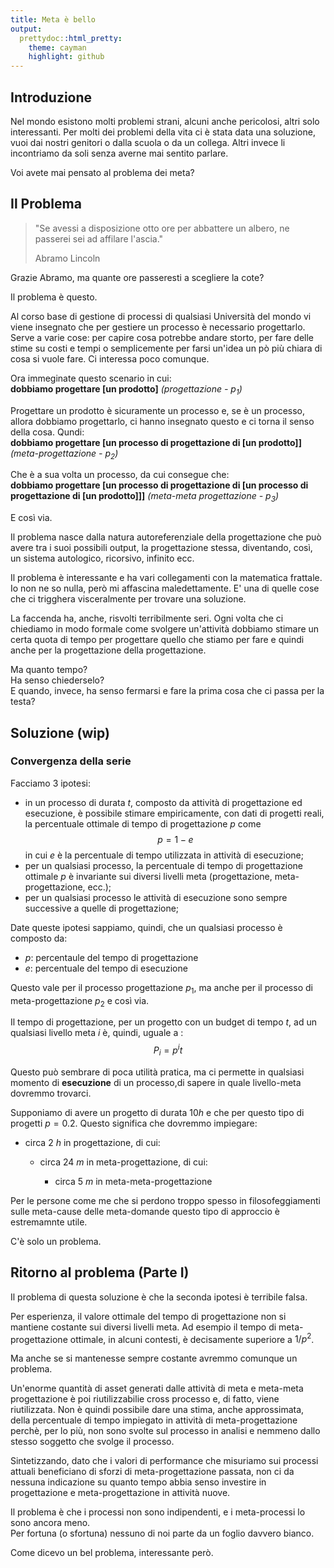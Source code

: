 ```yaml
---
title: Meta è bello
output:
  prettydoc::html_pretty:
    theme: cayman
    highlight: github
---
```


## Introduzione

Nel mondo esistono molti problemi strani, alcuni anche pericolosi, altri solo interessanti. Per molti dei problemi della vita ci è stata data una soluzione, vuoi dai nostri genitori o dalla scuola o da un collega. Altri invece li incontriamo da soli senza averne mai sentito parlare.

Voi avete mai pensato al problema dei meta?

## Il Problema

> "Se avessi a disposizione otto ore per abbattere un albero, ne passerei sei ad affilare l'ascia."
>
> Abramo Lincoln

Grazie Abramo, ma quante ore passeresti a scegliere la cote?

Il problema è questo.

Al corso base di gestione di processi di qualsiasi Università del mondo vi viene insegnato che per gestiere un processo è necessario progettarlo. Serve a varie cose: per capire cosa potrebbe andare storto, per fare delle stime su costi e tempi o semplicemente per farsi un'idea un pò più chiara di cosa si vuole fare. Ci interessa poco comunque.

Ora immeginate questo scenario in cui:  
**dobbiamo progettare [un prodotto]** *(progettazione - $p_1$)*

Progettare un prodotto è sicuramente un processo e, se è un processo, allora dobbiamo progettarlo, ci hanno insegnato questo e ci torna il senso della cosa. Qundi:  
**dobbiamo progettare [un processo di progettazione di [un prodotto]]** *(meta-progettazione - $p_2$)*  

Che è a sua volta un processo, da cui consegue che:  
**dobbiamo progettare [un processo di progettazione di [un processo di progettazione di [un prodotto]]]** *(meta-meta progettazione -  $p_3$)*  

E così via.

Il problema nasce dalla natura autoreferenziale della progettazione che può avere tra i suoi possibili output, la progettazione stessa, diventando, così, un sistema autologico, ricorsivo, infinito ecc.

Il problema è interessante e ha vari collegamenti con la matematica frattale. Io non ne so nulla, però mi affascina maledettamente. E' una di quelle cose che ci trigghera visceralmente per trovare una soluzione.

La faccenda ha, anche, risvolti terribilmente seri. Ogni volta che ci chiediamo in modo formale come svolgere un'attività dobbiamo stimare un certa quota di tempo per progettare quello che stiamo per fare e quindi anche per la progettazione della progettazione.

Ma quanto tempo?  
Ha senso chiederselo?  
E quando, invece, ha senso fermarsi e fare la prima cosa che ci passa per la testa?  

## Soluzione (wip)

### Convergenza della serie

Facciamo 3 ipotesi:

-   in un processo di durata $t$, composto da attività di progettazione ed esecuzione, è possibile stimare empiricamente, con dati di progetti reali, la percentuale ottimale di tempo di progettazione $p$ come $$p = 1 - e$$ in cui $e$ è la percentuale di tempo utilizzata in attività di esecuzione;
-   per un qualsiasi processo, la percentuale di tempo di progettazione ottimale $p$ è invariante sui diversi livelli meta (progettazione, meta-progettazione, ecc.);
-   per un qualsiasi processo le attività di esecuzione sono sempre successive a quelle di progettazione;

Date queste ipotesi sappiamo, quindi, che un qualsiasi processo è composto da:

-   $p$: percentaule del tempo di progettazione
-   $e$: percentuale del tempo di esecuzione

Questo vale per il processo progettazione $p_1$, ma anche per il processo di meta-progettazione $p_2$ e così via.

Il tempo di progettazione, per un progetto con un budget di tempo $t$, ad un qualsiasi livello meta $i$ è, quindi, uguale a : $$ P_i=p^it$$

Questo può sembrare di poca utilità pratica, ma ci permette in qualsiasi momento di **esecuzione** di un processo,di sapere in quale livello-meta dovremmo trovarci.

Supponiamo di avere un progetto di durata $10 h$ e che per questo tipo di progetti $p = 0.2$. Questo significa che dovremmo impiegare:

-   circa $2\ h$ in progettazione, di cui:

    -   circa $24\ m$ in meta-progettazione, di cui:

        -   circa $5\ m$ in meta-meta-progettazione

Per le persone come me che si perdono troppo spesso in filosofeggiamenti sulle meta-cause delle meta-domande questo tipo di approccio è estremamnte utile.

C'è solo un problema.

## Ritorno al problema (Parte I)

Il problema di questa soluzione è che la seconda ipotesi è terribile falsa.

Per esperienza, il valore ottimale del tempo di progettazione non si mantiene costante sui diversi livelli meta. Ad esempio il tempo di meta-progettazione ottimale, in alcuni contesti, è decisamente superiore a $1/p^2$.  

Ma anche se si mantenesse sempre costante avremmo comunque un problema.  

Un'enorme quantità di asset generati dalle attività di meta e meta-meta progettazione è poi riutilizzabilie cross processo e, di fatto, viene riutilizzata. Non è quindi possibile dare una stima, anche approssimata, della percentuale di tempo impiegato in attività di meta-progettazione perchè, per lo più, non sono svolte sul processo in analisi e nemmeno dallo stesso soggetto che svolge il processo.  

Sintetizzando, dato che i valori di performance che misuriamo sui processi attuali beneficiano di sforzi di meta-progettazione passata, non ci da nessuna indicazione su quanto tempo abbia senso investire in progettazione e meta-progettazione in attività nuove.  

Il problema è che i processi non sono indipendenti, e i meta-processi lo sono ancora meno.  
Per fortuna (o sfortuna) nessuno di noi parte da un foglio davvero bianco.  

Come dicevo un bel problema, interessante però.


